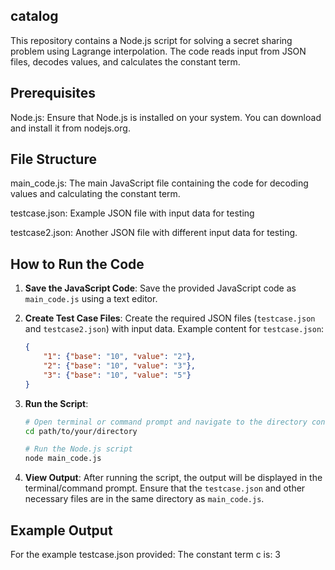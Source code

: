 ## catalog
This repository contains a Node.js script for solving a secret sharing problem using Lagrange interpolation. The code reads input from JSON files, decodes values, and calculates the constant term.

## Prerequisites
Node.js: Ensure that Node.js is installed on your system. You can download and install it from nodejs.org.

## File Structure
main_code.js: The main JavaScript file containing the code for decoding values and calculating the constant term.

testcase.json: Example JSON file with input data for testing

testcase2.json: Another JSON file with different input data for testing.

## How to Run the Code

1. **Save the JavaScript Code**:
   Save the provided JavaScript code as `main_code.js` using a text editor.

2. **Create Test Case Files**:
   Create the required JSON files (`testcase.json` and `testcase2.json`) with input data. Example content for `testcase.json`:
   ```json
   {
       "1": {"base": "10", "value": "2"},
       "2": {"base": "10", "value": "3"},
       "3": {"base": "10", "value": "5"}
   }
3. **Run the Script**:
   ```bash
   # Open terminal or command prompt and navigate to the directory containing main_code.js
   cd path/to/your/directory

   # Run the Node.js script
   node main_code.js
   
4. **View Output**:
   After running the script, the output will be displayed in the terminal/command prompt. Ensure that the `testcase.json` and other necessary files are in the same directory as `main_code.js`.
## Example Output
For the example testcase.json provided:
The constant term c is: 3



